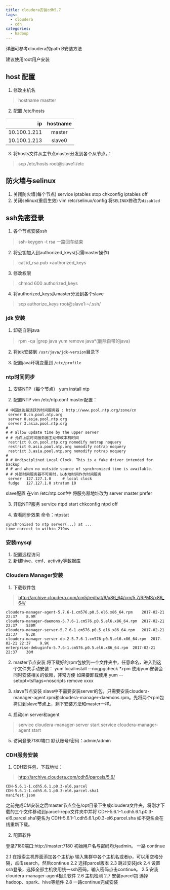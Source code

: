 ```yaml
---
title: cloudera安装cdh5.7
tags: 
  - cloudera
  - cdh
categories:
  - hadoop
---
```


详细可参考cloudera的path B安装方法

建议使用root用户安装

## host 配置

1. 修改主机名

> hostname mastter 

2. 配置 /etc/hosts

|           ip | hostname |
| -----------: | :------: |
| 10.100.1.211 |  master  |
| 10.100.1.213 |  slave0  |

3. 将hosts文件从主节点master分发到各个从节点。：
> scp /etc/hosts root@slave1:/etc

## 防火墙与selinux
1. 关闭防火墙(每个节点)
  service iptables stop
  chkconfig iptables off
2. 关闭selinux(重启生效)
  vim /etc/selinux/config
  将`SELINUX`修改为`disabled`

## ssh免密登录

1. 各个节点安装ssh
> ssh-keygen -t rsa  一路回车结束
2. 将公钥加入到authorized_keys(只需master操作)
> cat id_rsa.pub >authorized_keys

3. 修改权限
> chmod 600 authorized_keys

4. 将authorized_keys从master分发到各个slave
> scp authorize_keys root@slave1:~/.ssh/

### jdk 安装
1. 卸载自带java
> rpm -qa |grep java
> yum remove java*(删除自带的java)

2. 将jdk安装到 `/usr/java/jdk-version`目录下

3. 配置java环境变量到 `/etc/profile`

### ntp时间同步

1. 安装NTP（每个节点）
  yum install ntp

2. 配置NTP
  vim /etc/ntp.conf
  master配置：
```
# 中国这边最活跃的时间服务器 : http://www.pool.ntp.org/zone/cn
 server 0.cn.pool.ntp.org
 server 0.asia.pool.ntp.org
 server 3.asia.pool.ntp.org
#
# # allow update time by the upper server
# # 允许上层时间服务器主动修改本机时间
 restrict 0.cn.pool.ntp.org nomodify notrap noquery
 restrict 0.asia.pool.ntp.org nomodify notrap noquery
 restrict 3.asia.pool.ntp.org nomodify notrap noquery
#
# # Undisciplined Local Clock. This is a fake driver intended for backup
# # and when no outside source of synchronized time is available.
# # 外部时间服务器不可用时，以本地时间作为时间服务
 server  127.127.1.0     # local clock
 fudge   127.127.1.0 stratum 10
```
slave配置
在vim /etc/ntp.conf中
将服务器地址改为 server master  prefer

3. 开启NTP服务
  service ntpd start
  chkconfig ntpd off

4. 查看同步效果
  命令：ntpstat
```
synchronised to ntp server(...) at ...
time correct to within 219ms 
```

### 安装mysql
1. 配置远程访问
2. 新建hive、cmf、activity等数据库

### Cloudera Manager安装

1. 下载软件包
> http://archive.cloudera.com/cm5/redhat/6/x86_64/cm/5.7/RPMS/x86_64/

```
cloudera-manager-agent-5.7.6-1.cm576.p0.5.el6.x86_64.rpm	2017-02-21 22:37	8.9M	 
cloudera-manager-daemons-5.7.6-1.cm576.p0.5.el6.x86_64.rpm	2017-02-21 22:37	530M	 
cloudera-manager-server-5.7.6-1.cm576.p0.5.el6.x86_64.rpm	2017-02-21 22:37	8.2K	 
cloudera-manager-server-db-2-5.7.6-1.cm576.p0.5.el6.x86_64.rpm	2017-02-21 22:37	9.9K	 
enterprise-debuginfo-5.7.6-1.cm576.p0.5.el6.x86_64.rpm	2017-02-21 22:37	30M	 
```

2. master节点安装
  将下载好的rpm包放到一个文件夹中，任意命名，进入到这个文件夹手动安装：
  yum localinstall --nogpgcheck *.rpm
  使用yum安装会同时安装相关的依赖，非常方便
  如果要卸载使用
  yum --setopt=tsflags=noscripts remove xxxx

3. slave节点安装
  slave中不需要安装server的包，只需要安装cloudera-manager-agent.rpm和cloudera-manager-daemons.rpm。先将两个rpm包拷贝到slave节点上，剩下安装方法和master一样。

4. 启动cm server和agent 
> service cloudera-manager-server start
> service cloudera-manager-agent start

5. 访问登录7180端口
  默认账号/密码：admin/admin

### CDH服务安装

1. CDH软件包，下载地址：
> http://archive.cloudera.com/cdh5/parcels/5.6/
```
CDH-5.6.1-1.cdh5.6.1.p0.3-el6.parcel	
CDH-5.6.1-1.cdh5.6.1.p0.3-el6.parcel.sha1
manifest.json
```
之前完成CM安装之后master节点会在/opt目录下生成cloudera文件夹，将刚才下载的三个文件移动到parcel-repo文件夹中并将
CDH-5.6.1-1.cdh5.6.1.p0.3-el6.parcel.sha1更名为
CDH-5.6.1-1.cdh5.6.1.p0.3-el6.parcel.sha 如不更名会在线重新下载。

2. 配置软件

登录7180端口:http://master:7180
初始用户名与密码均为admin。 一路 continue

2.1  在搜索主机界面添加各个主机ip
输入集群中各个主机名或者ip，可以用空格分隔，点击search，然后continue
2.2 选择parcel版本
2.3  跳过安装jdk
2.4 设置ssh登录，选择全部主机使用统一ssh密码，输入密码点击continue。
2.5 安装cloudera-manager-agent相关软件
2.6 主机检测
2.7 安装parcel包
选择hadoop、spark、hive等组件
2.8 一路continue完成安装




